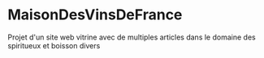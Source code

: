 # MaisonDesVinsDeFrance
Projet d'un site web vitrine avec de multiples articles dans le domaine des spiritueux et boisson divers

